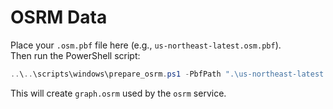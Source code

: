 # OSRM Data

Place your `.osm.pbf` file here (e.g., `us-northeast-latest.osm.pbf`).  
Then run the PowerShell script:

```powershell
..\..\scripts\windows\prepare_osrm.ps1 -PbfPath ".\us-northeast-latest.osm.pbf"
```

This will create `graph.osrm` used by the `osrm` service.
